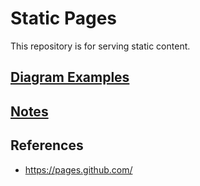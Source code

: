 # Static Pages

This repository is for serving static content.

## [Diagram Examples](docs/diagram_examples.md)

## [Notes](/Notes)

## References

- https://pages.github.com/
